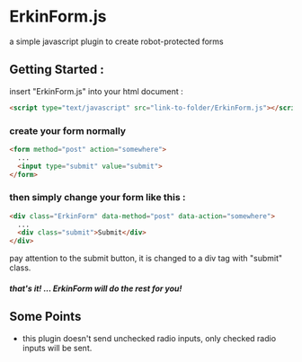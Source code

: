 # ErkinForm.js
a simple javascript plugin to create robot-protected forms



## Getting Started :
insert "ErkinForm.js" into your html document :
```html
<script type="text/javascript" src="link-to-folder/ErkinForm.js"></script>
```

### create your form normally
```html
<form method="post" action="somewhere">
  ...
  <input type="submit" value="submit">
</form>
```

### then simply change your form like this :
```html
<div class="ErkinForm" data-method="post" data-action="somewhere">
  ...
  <div class="submit">Submit</div>
</div>
```
pay attention to the submit button, it is changed to a div tag with "submit" class.


#### _that's it! ... ErkinForm will do the rest for you!_



## Some Points 
- this plugin doesn't send unchecked radio inputs, only checked radio inputs will be sent.
